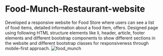 # Food-Munch-Restaurant-website
Developed a responsive website for Food Store where users can see a list of food items, detailed information about a food item, offers. Designed page using following HTML structure elements like li, header, article, footer elements and different bootstrap components to show different sections in the website and different bootstrap classes for responsiveness through mobile-first approach.
![food_munch](https://github.com/narasimhareddy04/Food-Munch-Restaurant-website/assets/63772959/1618be32-ebfc-4ddd-bcd5-c862ac1d7f5e)
